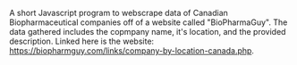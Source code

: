 A short Javascript program to webscrape data of Canadian Biopharmaceutical companies off of a website called "BioPharmaGuy". The data gathered includes the copmpany name, it's location, and the provided description. Linked here is the website: https://biopharmguy.com/links/company-by-location-canada.php.
